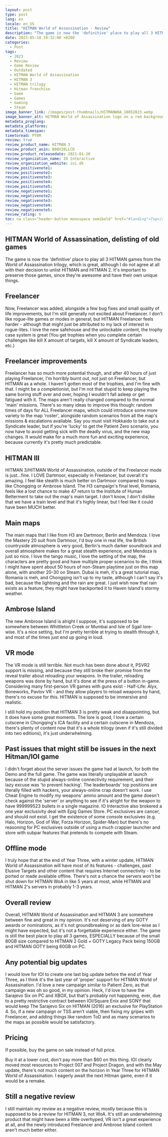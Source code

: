 ```yaml
---
layout: post
type: post
lang: en
locale: en_US
title: "HITMAN World of Assassination - Review"
description: "The game is now the 'definitive' place to play all 3 HITMAN games from the trilogy, which is great, although I do not agree at all with their decision to unlist HITMAN and HITMAN 2."
date: 2023-05-18 19:32:00 +0200
categories:
  - Post
tags:
  - 2023
  - Review
  - Game Review
  - Outdated
  - HITMAN World of Assassination
  - HITMAN 3
  - HITMAN trilogy
  - Hitman franchise
  - Game
  - Games
  - Gaming
  - Steam
image_banner_link: /images/post-thumbnails/HITMANWOA_18052023.webp
image_banner_alt: HITMAN World of Assassination logo on a red background
metadata_proglang:
metadata_platforms:
metadata_timespan:
timetoread: PT8M
review: true
review_product_name: HITMAN 3
review_product_asin: B08X26LLCD
review_product_releasedate: 2021-01-20
review_organization_name: IO Interactive
review_organization_website: ioi.dk
review_positivenote1: 
review_positivenote2: 
review_positivenote3: 
review_positivenote4: 
review_positivenote5: 
review_negativenote1: 
review_negativenote2: 
review_negativenote3: 
review_negativenote4: 
review_negativenote5: 
review_rating: 6
toc: <a class="header-button monospace semibold" href="#landing">Top</a><br><a class="header-button monospace semibold" href="#hitman-world-of-assassination-delisting-of-old-games">HITMAN World of Assassination, delisting of old games</a><br><a class="header-button monospace semibold" href="#freelancer">Freelancer</a><br><a class="header-button monospace semibold" href="#freelancer-improvements">Freelancer improvements</a><br><a class="header-button monospace semibold" href="#hitman-iii">HITMAN III</a><br><a class="header-button monospace semibold" href="#main-maps">Main maps</a><br><a class="header-button monospace semibold" href="#ambrose-island">Ambrose Island</a><br><a class="header-button monospace semibold" href="#vr-mode">VR mode</a><br><a class="header-button monospace semibold" href="#past-issues-that-might-still-be-issues-in-the-next-hitmanioi-game">Past issues that might still be in the next Hitman/IOI game</a><br><a class="header-button monospace semibold" href="#offline-mode">Offline mode</a><br><a class="header-button monospace semibold" href="#overall-review">Overall review</a><br><a class="header-button monospace semibold" href="#any-potential-big-updates">Any potential big updates</a><br><a class="header-button monospace semibold" href="#pricing">Pricing</a><br><a class="header-button monospace semibold" href="#still-a-negative-review">Still a negative review</a>
---
```


## HITMAN World of Assassination, delisting of old games
The game is now the 'definitive' place to play all 3 HITMAN games from the World of Assassination trilogy, which is great, although I do not agree at all with their decision to unlist HITMAN and HITMAN 2. It's important to preserve those games, since they're awesome and have their own unique things.

## Freelancer
Now, Freelancer was added, alongside a few bug fixes and small quality of life improvements, but I'm still generally not excited about Freelancer. I don't like rogue-lite games or modes in general, but HITMAN Freelancer feels harder - although that might just be attributed to my lack of interest in rogue-lites. I love the new safehouse and the unlockable content, the trophy case system is great (You get trophies when you complete certain challenges like kill X amount of targets, kill X amount of Syndicate leaders, etc.)

## Freelancer improvements
Freelancer has so much more potential though, and after 40 hours of just playing Freelancer, I'm horribly burnt out, not just on Freelancer, but HITMAN as a whole. I haven't gotten most of the trophies, and I'm fine with that. I might be a completionist, but I'm not that stupid to keep playing the same boring stuff over and over, hoping I wouldn't fall asleep or get fatigued with it. The maps aren't really changed compared to the normal 'main' missions. There's so many ideas to improve this though: random times of days for ALL Freelancer maps, which could introduce some more variety to the map 'roster', alongside random scenarios from all the map's missions & escalations available. Say you must visit Hokkaido to take out a Syndicate leader, but if you're 'lucky' to get the Patient Zero scenario, you now have to avoid getting sick with the deadly virus, and the new map changes. It would make for a much more fun and exciting experience, because currently it's pretty much predictable.

## HITMAN III
HITMAN 3/HITMAN World of Assassination, outside of the Freelancer mode is just...fine. I LOVE Dartmoor, especially in Freelancer, but overall it's amazing. I feel like stealth is much better on Dartmoor compared to maps like Chongqing or Ambrose Island. The H3 campaign's final level, Romania, feels like a lost chance to make 47 return to the Institute of Human Betterment to take out the map's main target. I don't know, I don't dislike that we have a train level and that it's highly linear, but I feel like it could have been MUCH better.

## Main maps
The main maps that I like from H3 are Dartmoor, Berlin and Mendoza. I love the Mastery 20 suit from Dartmoor, I'd buy one in real life, the British countryside atmosphere is very good, Berlin's much darker soundtrack and overall atmosphere makes for a great stealth experience, and Mendoza is just so nice. I love the tango music, I love the setting of the map, the characters are pretty good and have multiple proper scenarios to die, I think I might have spent about 50 hours of non-Steam playtime just on this map alone, with another 20-30 on Steam. Dubai is meh, it's a great tutorial map, Romania is meh, and Chongqing isn't up to my taste, although I can't say it's bad, because the lightning and the rain are great. I just wish now that rain exists as a feature, they might have backported it to Haven Island's stormy weather.

## Ambrose Island
The new Ambrose Island is alright I suppose, it's supposed to be somewhere between Whittleton Creek or Mumbai and Isle of Sgail lore-wise. It's a nice setting, but I'm pretty terrible at trying to stealth through it, and most of the times just end up going in loud.

## VR mode
The VR mode is still terrible. Not much has been done about it, PSVR2 support is missing, and because they still broke their promise from the reveal trailer about reloading your weapons. In the trailer, reloading weapons was done by hand, but it's done at the press of a button in-game. Considering many first-person VR games with guns exist - Half-Life: Alyx, Boneworks, Pavlov VR - and they allow players to reload weapons by hand, there's no excuse for this. HITMAN is supposed to be immersive and realistic.

I still hold my position that HITMAN 3 is pretty weak and disappointing, but it does have some great moments. The lore is good, I love a certain cutscene in Chongqing's ICA facility and a certain cutscene in Mendoza, there's plenty of content now that it's a whole trilogy (even if it's still divided into two editions), it's just underwhelming.

## Past issues that might still be issues in the next Hitman/IOI game
I didn't forget about the server issues the game had at launch, for both the Demo and the full game. The game was literally unplayable at launch because of the stupid always-online connectivity requirement, and their lazy excuse was 'to prevent hacking'. The leaderboards' top positions are literally filled with hackers, your always-online crap doesn't work. I use Cheat Engine to modify my weapons' ammo amount and the game doesn't check against the 'server' or anything to see if it's alright for the weapon to have 999999523 bullets in a single magazine. IO Interactive also brokered a one year exclusivity deal with Epig Games Store. PC exclusives are cancer, and should not exist. I get the existence of some console exclusives (e.g. Halo, Horizon, God of War, Forza Horizon, Spider-Man) but there's no reasoning for PC exclusives outside of using a much crappier launcher and store with subpar features that pretends to compete with Steam.

## Offline mode
I truly hope that at the end of Year Three, with a winter update, HITMAN World of Assassination will have most of its features - challenges, past Elusive Targets and other content that requires Internet connectivity - to be ported or made available offline. There's not a chance the servers won't be shut down for HITMAN WoA in like 5 years at most, while HITMAN and HITMAN 2's servers in probably 1-3 years.

## Overall review
Overall, HITMAN World of Assassination and HITMAN 3 are somewhere between fine and great in my opinion. It's not deserving of any GOTY awards or nominations, as it's not groundbreaking or as dark lore-wise as I might have expected, but it's not a forgettable experience either. The game is still the best place to play all 3 games, ESPECIALLY because of the small 80GB size compared to HITMAN 2 Gold + GOTY Legacy Pack being 150GB and HITMAN GOTY being 60GB on PC.

## Any potential big updates
I would love for IOI to create one last big update before the end of Year Three, as I think it's the last year of 'proper' support for HITMAN World of Assassination. I'd love a new campaign similar to Patient Zero, as that campaign was oh so good, in my opinion. Heck, I'd love to have the Sarajevo Six on PC and XBOX, but that's probably not happening, ever, due to a pretty restrictive contract between IOI/Square Enix and SONY that would keep The Sarajevo Six on HITMAN (2016) an exclusive for PlayStation 4. So, if a new campaign or TSS aren't viable, then fixing my gripes with Freelancer, and adding things like random ToD and as many scenarios to the maps as possible would be satisfactory.

## Pricing
If possible, buy the game on sale instead of full price.

Buy it at a lower cost, don't pay more than $60 on this thing. IOI clearly moved most resources to Project 007 and Project Dragon, and with the May update, there's not much content on the horizon in Year Three for HITMAN World of Assassination. I eagerly await the next Hitman game, even if it would be a remake.

## Still a negative review
I still maintain my review as a negative review, mostly because this is supposed to be a review for HITMAN 3, not WoA. It's still an underwhelming product that might have been a little overhyped, VR isn't a great experience at all, and the newly introduced Freelancer and Ambrose Island content aren't much better either. 
